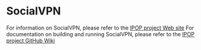 SocialVPN
========
For information on SocialVPN, please refer to the [IPOP project Web site](http://www.ipop-project.org)
For documentation on building and running SocialVPN, please refer to the [IPOP project GitHub Wiki](https://github.com/ipop-project/documentation/wiki)
